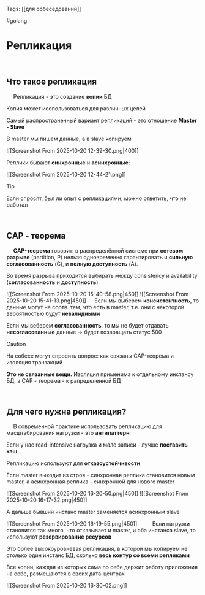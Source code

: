 Tags: [[для собеседований]]

#golang 



# Репликация
 
## Что такое репликация
 
Репликация - это создание **копии** БД

Копия может исопользоваться для различных целей
 

Самый распространенный вариант репликаций - это отношение **Master - Slave**

В master мы пишем данные, а в slave копируем

![[Screenshot From 2025-10-20 12-39-30.png|400]]
  

Реплики бывают **синхронные** и **асинхронные**:

![[Screenshot From 2025-10-20 12-44-21.png]]
 


> [!tip] 
> Если спросят, был ли опыт с репликациями, можно ответить, что не работал 

 
 
## CAP - теорема
 
**CAP-теорема** говорит: в распределённой системе при **сетевом разрыве** (partition, P) нельзя одновременно гарантировать и **сильную согласованность** (C), и **полную доступность** (A). 
 

Во время разрыва приходится выбирать между consistency и availability (**согласованность** и **доступность**)

![[Screenshot From 2025-10-20 15-40-58.png|450]]
![[Screenshot From 2025-10-20 15-41-13.png|450]]
 
Если мы выберем **консистентность**, то данные могут не соотв. тем, что есть в master, т.е. они с некоторой вероятностью будут **невалидными**

Если мы веберем **согласованность**, то мы не будет отдавать **несогласованные** данные -> будет возвращать статус 500
 
> [!caution] 
> На собесе могут спросить вопрос: как связаны CAP-теорема и изоляция транзакций
> 
> **Это не связанные вещи.** Изоляция применима к отдельному инстансу БД, а CAP - теорема - к рапределенной БД 


 
 
## Для чего нужна репликация?
 
В современной практике использовать репликацию для масштабирования нагрузки - это **антипаттерн**

Если у нас read-intensive нагрузка и мало записи - лучше **поставить кэш**
 

Репликацию используют для **отказоустойчивости**

Если master выходит из строя - синхронная реплика становится новым master, а асинхронная реплика - синхронной для нового master

![[Screenshot From 2025-10-20 16-20-50.png|450]]
![[Screenshot From 2025-10-20 16-17-32.png|450]]
 

А дальше бывший инстанс master заменяется асинхронным slave

![[Screenshot From 2025-10-20 16-19-55.png|450]]
 
 
Если нагрузки становится так много, что отказывает и master, и оба инстанса slave, то используют **резервирование ресурсов**

Это более высокоуровневая репликация, в которой мы копируем не столько один инстанс БД, сколько **весь контур со всеми репликами**
 

Все копии, каждая из которых сама по себе держит работу приложения на себе,  размещаются в своих дата-центрах

![[Screenshot From 2025-10-20 16-30-02.png]]
